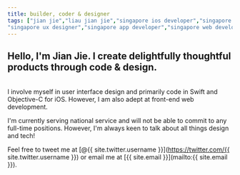 ```yaml
---
title: builder, coder & designer
tags: ["jian jie","liau jian jie","singapore ios developer","singapore swift developer","singapore ui designer",
"singapore ux designer","singapore app developer","singapore web developer","swift","objective-c","coder","programmer"]
---
```

## Hello, I'm Jian Jie. I create delightfully thoughtful products through code & design.
<br/>
I involve myself in user interface design and primarily code in Swift and Objective-C for iOS. However, I am also 
adept at front-end web development.

I'm currently serving national service and will not be able to commit to any full-time positions. However, I'm always 
keen to talk about all things design and tech!

Feel free to tweet me at [@{{ site.twitter.username }}](https://twitter.com/{{ site.twitter.username }}) or email me 
at [{{ site.email }}](mailto:{{ site.email }}).
